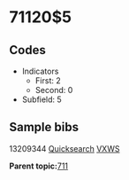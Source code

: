 # 71120$5

## Codes

-   Indicators
    -   First: 2
    -   Second: 0
-   Subfield: 5

## Sample bibs

13209344 [Quicksearch](https://search.library.yale.edu/catalog/13209344) [VXWS](http://prodorbis.library.yale.edu:7014/vxws/GetHoldingsService?bibId=13209344)

**Parent topic:**[711](../../tags/711/711.md)

